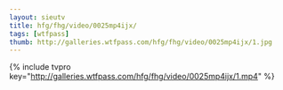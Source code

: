 ```yaml
--- 
layout: sieutv
title: hfg/fhg/video/0025mp4ijx/
tags: [wtfpass]
thumb: http://galleries.wtfpass.com/hfg/fhg/video/0025mp4ijx/1.jpg
---
```

{% include tvpro key="http://galleries.wtfpass.com/hfg/fhg/video/0025mp4ijx/1.mp4" %} 
